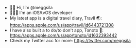 - 👋🏻 Hi, I’m @meggsila
- 👩🏻‍💻 I’m an iOS/tvOS developer
- My latest app is a digital travel diary, Travll 🌏: https://apps.apple.com/us/app/travll/id6443721308
- I have also built a to do/to don't app, Tonoto 🚀: https://apps.apple.com/us/app/tonoto/id1632393442
- Check my Twitter acc for more: https://twitter.com/meggsila

<!---
meggsila/meggsila is a ✨ special ✨ repository because its `README.md` (this file) appears on your GitHub profile.
You can click the Preview link to take a look at your changes.
--->
